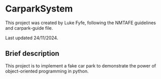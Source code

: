 # CarparkSystem

This project was created by Luke Fyfe, following the NMTAFE guidelines and carpark-guide file.

Last updated 24/11/2024.

## Brief description
This project is to implement a fake car park to demonstrate the power of object-oriented programming in python. 